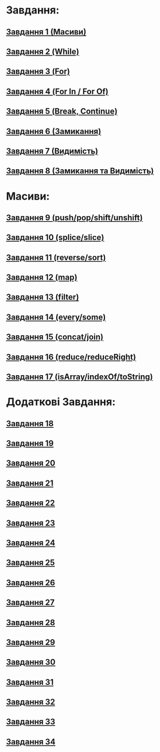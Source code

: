 # Завдання:

 ## [Завдання 1 (Масиви)](https://www.codewars.com/kata/571effabb625ed9b0600107a/train/javascript)
 ## [Завдання 2 (While)](https://www.codewars.com/kata/57216d4bcdd71175d6000560/train/javascript)
 ## [Завдання 3 (For)](https://www.codewars.com/kata/5721a78c283129e416000999/train/javascript)
 ## [Завдання 4 (For In / For Of)](https://www.codewars.com/kata/5722b3f0bd5583cf44001000/train/javascript)
 ## [Завдання 5 (Break, Continue)](https://www.codewars.com/kata/5721c189cdd71194c1000b9b/train/javascript)
 ## [Завдання 6 (Замикання)](https://www.codewars.com/kata/60edafd71dad1800563cf933/train/javascript)
 ## [Завдання 7 (Видимість)](https://www.codewars.com/kata/56d344c7fd3a52566700124b/train/javascript)
 ## [Завдання 8 (Замикання та Видимість)](https://www.codewars.com/kata/526ec46d6f5e255e150002d1/train/javascript)

 # Масиви:
 ## [Завдання 9 (push/pop/shift/unshift)](https://www.codewars.com/kata/572af273a3af3836660014a1/train/javascript)
 ## [Завдання 10 (splice/slice)](https://www.codewars.com/kata/572cb264362806af46000793/train/javascript)
 ## [Завдання 11 (reverse/sort)](https://www.codewars.com/kata/572df796914b5ba27c000c90/train/javascript)
 ## [Завдання 12 (map)](https://www.codewars.com/kata/572fdeb4380bb703fc00002c/train/javascript)
 ## [Завдання 13 (filter)](https://www.codewars.com/kata/573023c81add650b84000429/train/javascript)
 ## [Завдання 14 (every/some)](https://www.codewars.com/kata/57308546bd9f0987c2000d07/train/javascript)
 ## [Завдання 15 (concat/join)](https://www.codewars.com/kata/5731861d05d14d6f50000626/train/javascript)
 ## [Завдання 16 (reduce/reduceRight)](https://www.codewars.com/kata/573156709a231dcec9000ee8/train/javascript)
 ## [Завдання 17 (isArray/indexOf/toString)](https://www.codewars.com/kata/5732b0351eb838d03300101d/train/javascript)

# Додаткові Завдання:

## [Завдання 18](https://www.codewars.com/kata/559f89598c0d6c9b31000125/train/javascript)
## [Завдання 19](https://www.codewars.com/kata/5645b24e802c6326f7000049/train/javascript)
## [Завдання 20](https://www.codewars.com/kata/559f80b87fa8512e3e0000f5/train/javascript)
## [Завдання 21](https://www.codewars.com/kata/559f3e20f4f29869cf0000ea/train/javascript)
## [Завдання 22](https://www.codewars.com/kata/586ec0b8d098206cce001141/train/javascript)
## [Завдання 23](https://www.codewars.com/kata/586e1d458cb711f0a800033b/train/javascript)
## [Завдання 24](https://www.codewars.com/kata/55c28f7304e3eaebef0000da/train/javascript)
## [Завдання 25](https://www.codewars.com/kata/57cc40b2f8392dbf2a0003ce/train/javascript)
## [Завдання 26](https://www.codewars.com/kata/633bbba75882f6004f9dae4c/train/javascript)
## [Завдання 27](https://www.codewars.com/kata/5fd8aa5743b49e0012d43e50/train/javascript)
## [Завдання 28](https://www.codewars.com/kata/57cc4853fa9fc57a6a0002c2/train/javascript)
## [Завдання 29](https://www.codewars.com/kata/5a91a7c5fd8c061367000002/train/javascript)
## [Завдання 30](https://www.codewars.com/kata/5a905c2157c562994900009d/train/javascript)
## [Завдання 31](https://www.codewars.com/kata/5a090c4e697598d0b9000004/train/javascript)
## [Завдання 32](https://www.codewars.com/kata/557dd2a061f099504a000088/train/javascript)
## [Завдання 33](https://www.codewars.com/kata/55a2d7ebe362935a210000b2/train/javascript)
## [Завдання 34](https://www.codewars.com/kata/5a092d9e46d843b9db000064/train/javascript)
